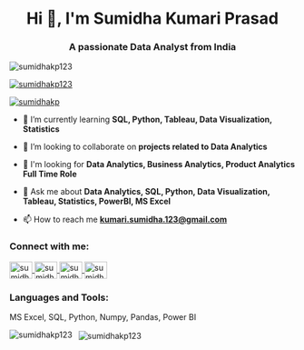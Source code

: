 <h1 align="center">Hi 👋, I'm Sumidha Kumari Prasad</h1>
<h3 align="center">A passionate Data Analyst from India</h3>

<p align="left"> 
  <img src="https://komarev.com/ghpvc/?username=sumidhakp123&label=Profile%20views&color=0e75b6&style=flat" alt="sumidhakp123" /> 
</p>

<p align="left">
  <a href="https://github.com/ryo-ma/github-profile-trophy">
    <img src="https://github-profile-trophy.vercel.app/?username=sumidhakp123" alt="sumidhakp123" />   
  </a>
</p>

<p align="left"> 
  <a href="https://twitter.com/sumidhakp" target="blank">
    <img src="https://img.shields.io/twitter/follow/sumidhakp?logo=twitter&style=for-the-badge"  alt="sumidhakp" />
  </a> 
</p>

- 🌱 I’m currently learning **SQL, Python, Tableau, Data Visualization, Statistics**

- 👯 I’m looking to collaborate on **projects related to Data Analytics**

-  🔭 I'm looking for **Data Analytics, Business Analytics, Product Analytics Full Time Role**

- 💬 Ask me about **Data Analytics, SQL, Python, Data Visualization, Tableau, Statistics, PowerBI, MS Excel**

- 📫 How to reach me **kumari.sumidha.123@gmail.com**     

<h3 align="left">Connect with me:</h3>
<p align="left">
  
<a href="https://twitter.com/sumidhakp" target="blank">
  <img align="center" src="https://raw.githubusercontent.com/rahuldkjain/github-profile-readme-generator/master/src/images/icons/Social/twitter.svg"    alt="sumidhakp" height="30" width="40" />
</a>
  
<a href="https://linkedin.com/in/sumidha-kumari-prasad" target="blank">
  <img align="center" src="https://raw.githubusercontent.com/rahuldkjain/github-profile-readme-generator/master/src/images/icons/Social/linked-in-alt.svg" alt="sumidha-kumari-prasad" height="30" width="40" />
</a>
  
<a href="https://stackoverflow.com/users/sumidhakp" target="blank">
  <img align="center" src="https://raw.githubusercontent.com/rahuldkjain/github-profile-readme-generator/master/src/images/icons/Social/stack-overflow.svg" alt="sumidhakp" height="30" width="40" />
</a>
  
  
<a href="https://www.leetcode.com/sumidhakp" target="blank">
  <img align="center" src="https://raw.githubusercontent.com/rahuldkjain/github-profile-readme-generator/master/src/images/icons/Social/leet-code.svg"    alt="sumidhakp" height="30" width="40" />
  </a>
  
  </p>

<h3 align="left">Languages and Tools:</h3>

<p align="left">

 <p> MS Excel, SQL, Python, Numpy, Pandas, Power BI</p>
  
</p>

<p>
  <img align="left" src="https://github-readme-stats.vercel.app/api/top-langs?username=sumidhakp123&show_icons=true&locale=en&layout=compact"          alt="sumidhakp123" />
</p>

<p>
  &nbsp;
  <img align="center" src="https://github-readme-stats.vercel.app/api?username=sumidhakp123&show_icons=true&locale=en" alt="sumidhakp123" />
</p>

